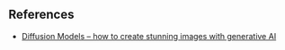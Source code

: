 ## References
- [Diffusion Models – how to create stunning images with generative AI](https://theblue.ai/blog/trends-en/diffusion-models-generative-ai/)